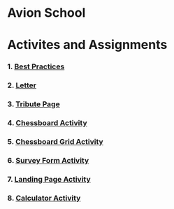 # **Avion School**

# Activites and Assignments
### 1. [Best Practices](http://riancorpus.github.io/batch5-activities/Activities/Best_Practices/)
### 2. [Letter](http://riancorpus.github.io/batch5-activities/Activities/Letter_Activity/)
### 3. [Tribute Page](http://riancorpus.github.io/batch5-activities/Activities/Tribute_Page/) 
### 4. [Chessboard Activity](http://riancorpus.github.io/batch5-activities/Activities/Chessboard_Activity/)
### 5. [Chessboard Grid Activity](http://riancorpus.github.io/batch5-activities/Activities/Grid_Chessboard/)
### 6. [Survey Form Activity](http://riancorpus.github.io/batch5-activities/Activities/Survey_Form/)
### 7. [Landing Page Activity](https://riancorpus.github.io/batch5-activities/Activities/Landing_Page/)
### 8. [Calculator Activity](https://riancorpus.github.io/batch5-activities/Activities/Calculator/)



